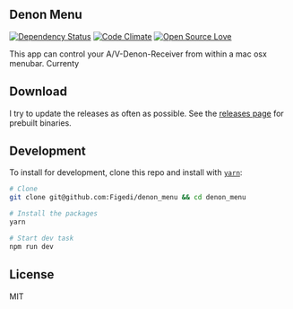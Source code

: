 Denon Menu
---------
[![Dependency Status](https://www.versioneye.com/user/projects/586bb41f3ab148003228abc7/badge.svg?style=flat-square)](https://www.versioneye.com/user/projects/586bb41f3ab148003228abc7)
[![Code Climate](https://codeclimate.com/github/Figedi/denon_menu/badges/gpa.svg)](https://codeclimate.com/github/Figedi/denon_menu)
[![Open Source Love](https://badges.frapsoft.com/os/mit/mit.svg?v=102)](https://github.com/ellerbrock/open-source-badge/)


This app can control your A/V-Denon-Receiver from within a mac osx menubar. Currenty

## Download

I try to update the releases as often as possible. See the [releases page](https://github.com/figedi/denon_menu/releases) for
prebuilt binaries.

## Development

To install for development, clone this repo and install with
[`yarn`](https://yarnpkg.com/):

```sh
# Clone
git clone git@github.com:Figedi/denon_menu && cd denon_menu

# Install the packages
yarn

# Start dev task
npm run dev
```

## License

MIT
